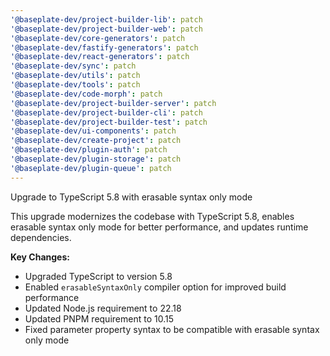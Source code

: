 ```yaml
---
'@baseplate-dev/project-builder-lib': patch
'@baseplate-dev/project-builder-web': patch
'@baseplate-dev/core-generators': patch
'@baseplate-dev/fastify-generators': patch
'@baseplate-dev/react-generators': patch
'@baseplate-dev/sync': patch
'@baseplate-dev/utils': patch
'@baseplate-dev/tools': patch
'@baseplate-dev/code-morph': patch
'@baseplate-dev/project-builder-server': patch
'@baseplate-dev/project-builder-cli': patch
'@baseplate-dev/project-builder-test': patch
'@baseplate-dev/ui-components': patch
'@baseplate-dev/create-project': patch
'@baseplate-dev/plugin-auth': patch
'@baseplate-dev/plugin-storage': patch
'@baseplate-dev/plugin-queue': patch
---
```


Upgrade to TypeScript 5.8 with erasable syntax only mode

This upgrade modernizes the codebase with TypeScript 5.8, enables erasable syntax only mode for better performance, and updates runtime dependencies.

**Key Changes:**

- Upgraded TypeScript to version 5.8
- Enabled `erasableSyntaxOnly` compiler option for improved build performance
- Updated Node.js requirement to 22.18
- Updated PNPM requirement to 10.15
- Fixed parameter property syntax to be compatible with erasable syntax only mode
